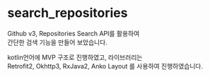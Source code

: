 # search_repositories
Github v3, Repositories Search API를 활용하여    
간단한 검색 기능을 만들어 보았습니다.

kotlin언어에 MVP 구조로 진행하였고, 라이브러리는     
Retrofit2, Okhttp3, RxJava2, Anko Layout 를 사용하여 진행하였습니다.
